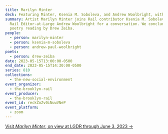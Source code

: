 ```yaml
---
title: Marilyn Minter
deck: Featuring Minter, Ksenia M. Soboleva, and Andrew Woolbright, with Drew Zeiba
summary: Artist Marilyn Minter joins Rail contributor Ksenia M. Soboleva and
  Rail Editor-at-Large Andrew Woolbright for a conversation. We conclude with a
  poetry reading by Drew Zeiba.
people:
  - person: marilyn-minter
  - person: ksenia-m-soboleva
  - person: andrew-paul-woolbright
poets:
  - person: drew-zeiba
date: 2023-05-15T13:00:00-0500
end_date: 2023-05-15T14:30:00-0500
series: 810
collections:
  - the-new-social-environment
event_organizer:
  - the-brooklyn-rail
event_producer:
  - the-brooklyn-rail
event_id: reckZoZv0iNuwVNeP
event_platform:
  - zoom
---
```

[V﻿isit *Marilyn Minter*, on view at LGDR through June 3, 2023 →](https://www.lgdr.com/marilyn-minter)
